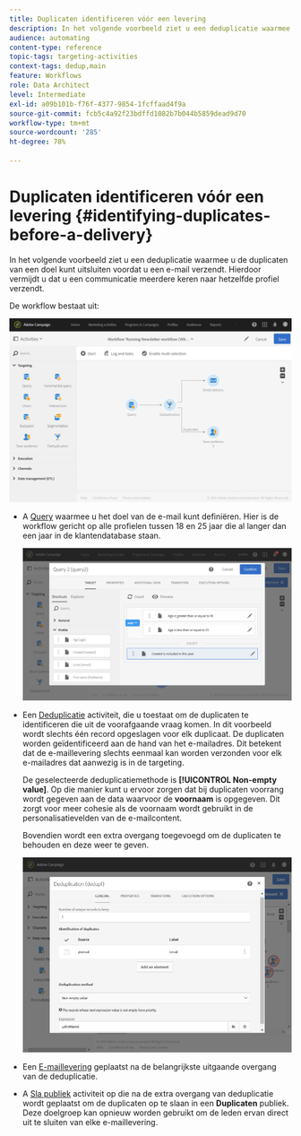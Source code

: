 ```yaml
---
title: Duplicaten identificeren vóór een levering
description: In het volgende voorbeeld ziet u een deduplicatie waarmee u de duplicaten van een doel kunt uitsluiten voordat u een e-mail verzendt. Hierdoor vermijdt u dat u een communicatie meerdere keren naar hetzelfde profiel verzendt.
audience: automating
content-type: reference
topic-tags: targeting-activities
context-tags: dedup,main
feature: Workflows
role: Data Architect
level: Intermediate
exl-id: a09b101b-f76f-4377-9854-1fcffaad4f9a
source-git-commit: fcb5c4a92f23bdffd1082b7b044b5859dead9d70
workflow-type: tm+mt
source-wordcount: '285'
ht-degree: 78%

---
```


# Duplicaten identificeren vóór een levering {#identifying-duplicates-before-a-delivery}

In het volgende voorbeeld ziet u een deduplicatie waarmee u de duplicaten van een doel kunt uitsluiten voordat u een e-mail verzendt. Hierdoor vermijdt u dat u een communicatie meerdere keren naar hetzelfde profiel verzendt.

De workflow bestaat uit:

![](assets/deduplication_example_workflow.png)

* A [Query](../../automating/using/query.md) waarmee u het doel van de e-mail kunt definiëren. Hier is de workflow gericht op alle profielen tussen 18 en 25 jaar die al langer dan een jaar in de klantendatabase staan.

   ![](assets/deduplication_example_query.png)

* Een [Deduplicatie](../../automating/using/deduplication.md) activiteit, die u toestaat om de duplicaten te identificeren die uit de voorafgaande vraag komen. In dit voorbeeld wordt slechts één record opgeslagen voor elk duplicaat. De duplicaten worden geïdentificeerd aan de hand van het e-mailadres. Dit betekent dat de e-maillevering slechts eenmaal kan worden verzonden voor elk e-mailadres dat aanwezig is in de targeting.

   De geselecteerde deduplicatiemethode is **[!UICONTROL Non-empty value]**. Op die manier kunt u ervoor zorgen dat bij duplicaten voorrang wordt gegeven aan de data waarvoor de **voornaam** is opgegeven. Dit zorgt voor meer cohesie als de voornaam wordt gebruikt in de personalisatievelden van de e-mailcontent.

   Bovendien wordt een extra overgang toegevoegd om de duplicaten te behouden en deze weer te geven.

   ![](assets/deduplication_example_dedup.png)

* Een [E-maillevering](../../automating/using/email-delivery.md) geplaatst na de belangrijkste uitgaande overgang van de deduplicatie.
* A [Sla publiek](../../automating/using/save-audience.md) activiteit op die na de extra overgang van deduplicatie wordt geplaatst om de duplicaten op te slaan in een **Duplicaten** publiek. Deze doelgroep kan opnieuw worden gebruikt om de leden ervan direct uit te sluiten van elke e-maillevering.
